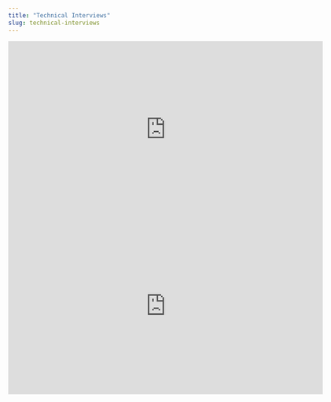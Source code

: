 ```yaml
---
title: "Technical Interviews"
slug: technical-interviews
---
```


<iframe width="640" height="360" src="https://www.youtube.com/embed/ihCGRIV9lO0" frameborder="0" allowfullscreen></iframe>

<embed src="https://s3.amazonaws.com/mgwu-misc/MS-17/Slides/Technical+Interviews.pdf" width="640" height="360" type='application/pdf'>